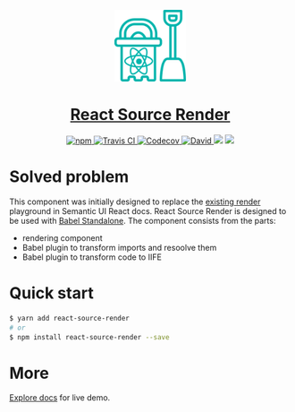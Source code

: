 <!-- Logo -->
<p align="center">
  <a href="https://layershifter.github.io/react-source-render/">
    <img height="128" width="128" src="https://github.com/layershifter/react-source-render/raw/master/static/logo-teal.png">
  </a>
</p>

<!-- Name -->
<h1 align="center">
  <a href="https://layershifter.github.io/react-source-render/">React Source Render</a>
</h1>

<!-- Badges -->
<p align="center">
  <a href="https://www.npmjs.com/package/react-source-render">
    <img alt="npm" src="https://img.shields.io/npm/v/react-source-render.svg?style=flat-square" />
  </a>
  <a href="https://travis-ci.com/layershifter/react-source-render">
    <img alt="Travis CI" src="https://img.shields.io/travis/com/layershifter/react-source-render/master.svg?style=flat-square" />
  </a>
  <a href="https://codecov.io/gh/layershifter/react-source-render">
    <img alt="Codecov" src="https://img.shields.io/codecov/c/github/layershifter/react-source-render/master.svg?style=flat-square" />
  </a>
  <a href="https://david-dm.org/layershifter/react-source-render">
    <img alt="David" src="https://img.shields.io/david/layershifter/react-source-render.svg?style=flat-square" />
  </a>
 
  <img src="http://img.badgesize.io/https://unpkg.com/react-source-render/lib/cjs/react-source-render.production.js?compression=gzip&label=gzip%20size&style=flat-square">
  <img src="http://img.badgesize.io/https://unpkg.com/react-source-render/lib/cjs/react-source-render.production.js?label=size&style=flat-square">
</p>


# Solved problem
      
This component was initially designed to replace the [existing render](https://github.com/Semantic-Org/Semantic-UI-React/blob/e786724c73a6446fc5e86828ba446c18d4a9baab/docs/src/components/ComponentDoc/ComponentExample/renderExampleSourceCode.js) playground in Semantic UI React docs. React Source Render is designed to be used with [Babel Standalone](https://babeljs.io/docs/en/next/babel-standalone.html). The component consists from the parts:

- rendering component
- Babel plugin to transform imports and resoolve them
- Babel plugin to transform code to IIFE

# Quick start

```bash
$ yarn add react-source-render
# or
$ npm install react-source-render --save
```

# More

[Explore docs](https://layershifter.github.io/react-source-render/) for live demo.